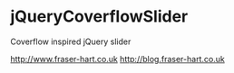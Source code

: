jQueryCoverflowSlider
=====================

Coverflow inspired jQuery slider

http://www.fraser-hart.co.uk
http://blog.fraser-hart.co.uk